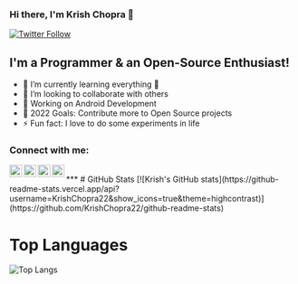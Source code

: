 ### Hi there, I'm Krish Chopra 👋 

[![Twitter Follow](https://img.shields.io/twitter/follow/KrishChopra22?color=1DA1F2&logo=twitter&style=for-the-badge)](https://twitter.com/intent/follow?original_referer=https%3A%2F%2Fgithub.com%2FKrishChopra22&screen_name=KrishChopra22)

## I'm a Programmer & an Open-Source Enthusiast!

- 🌱 I’m currently learning everything 🤣
- 👯 I’m looking to collaborate with others
- 👀 Working on Android Development
- 🥅 2022 Goals: Contribute more to Open Source projects
- ⚡ Fun fact: I love to do some experiments in life

### Connect with me:

[<img align="left" alt="Krish Chopra | Twitter" width="22px" src="https://cdn.jsdelivr.net/npm/simple-icons@v3/icons/twitter.svg" />][twitter]
[<img align="left" alt="Krish Chopra | LinkedIn" width="22px" src="https://cdn.jsdelivr.net/npm/simple-icons@v3/icons/linkedin.svg" />][linkedin]
[<img align="left" alt="Krish Chopra | Instagram" width="22px" src="https://cdn.jsdelivr.net/npm/simple-icons@v3/icons/instagram.svg" />][instagram]
[<img align="left" alt="Krish Chopra | YouTube" width="22px" src="https://cdn.jsdelivr.net/npm/simple-icons@v3/icons/youtube.svg" />][youtube]

<br />
***
# GitHub Stats
[![Krish's GitHub stats](https://github-readme-stats.vercel.app/api?username=KrishChopra22&show_icons=true&theme=highcontrast)](https://github.com/KrishChopra22/github-readme-stats)

# Top Languages 
![Top Langs](https://github-readme-stats.vercel.app/api/top-langs/?username=KrishChopra22&layout=compact&langs_count=10&theme=highcontrast)


[twitter]: https://twitter.com/krishchopra22
[youtube]: https://youtube.com/channel/UCp8XXwsg-ndmNzKQN7SSLmA
[instagram]: https://instagram.com/__s_e_c_r_e_t__a_r_t_i_s_t__
[linkedin]: https://linkedin.com/in/krishchopra22